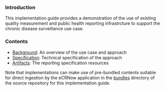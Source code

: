 ### Introduction

This implementation guide provides a demonstration of the use of existing
quality measurement and public health reporting infrastrcture to support the
chronic disease surveillance use case.

### Contents

* [Background](background.html): An overview of the use case and approach
* [Specification](specification.html): Technical specification of the approach
* [Artifacts](artifacts.html): The reporting specification resources

Note that implementations can make use of pre-bundled contents suitable for direct ingestion by the eCRNow application in the [bundles](https://github.com/cqframework/aphl-chronic-ig/tree/main/archive-2025/kars) directory of the source repository for this implementation guide.